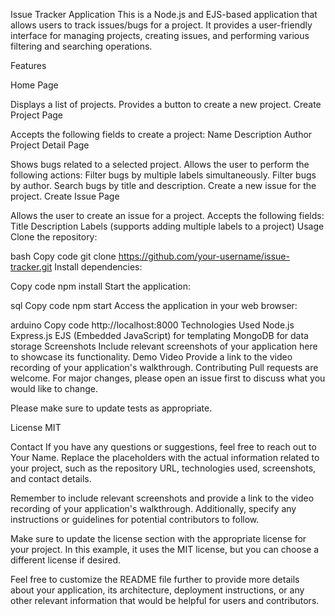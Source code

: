 Issue Tracker Application
This is a Node.js and EJS-based application that allows users to track issues/bugs for a project. It provides a user-friendly interface for managing projects, creating issues, and performing various filtering and searching operations.

Features


Home Page

Displays a list of projects.
Provides a button to create a new project.
Create Project Page

Accepts the following fields to create a project:
Name
Description
Author
Project Detail Page

Shows bugs related to a selected project.
Allows the user to perform the following actions:
Filter bugs by multiple labels simultaneously.
Filter bugs by author.
Search bugs by title and description.
Create a new issue for the project.
Create Issue Page

Allows the user to create an issue for a project.
Accepts the following fields:
Title
Description
Labels (supports adding multiple labels to a project)
Usage
Clone the repository:

bash
Copy code
git clone https://github.com/your-username/issue-tracker.git
Install dependencies:

Copy code
npm install
Start the application:

sql
Copy code
npm start
Access the application in your web browser:

arduino
Copy code
http://localhost:8000
Technologies Used
Node.js
Express.js
EJS (Embedded JavaScript) for templating
MongoDB for data storage
Screenshots
Include relevant screenshots of your application here to showcase its functionality.
Demo Video
Provide a link to the video recording of your application's walkthrough.
Contributing
Pull requests are welcome. For major changes, please open an issue first to discuss what you would like to change.

Please make sure to update tests as appropriate.

License
MIT

Contact
If you have any questions or suggestions, feel free to reach out to Your Name.
Replace the placeholders with the actual information related to your project, such as the repository URL, technologies used, screenshots, and contact details.

Remember to include relevant screenshots and provide a link to the video recording of your application's walkthrough. Additionally, specify any instructions or guidelines for potential contributors to follow.

Make sure to update the license section with the appropriate license for your project. In this example, it uses the MIT license, but you can choose a different license if desired.

Feel free to customize the README file further to provide more details about your application, its architecture, deployment instructions, or any other relevant information that would be helpful for users and contributors.
